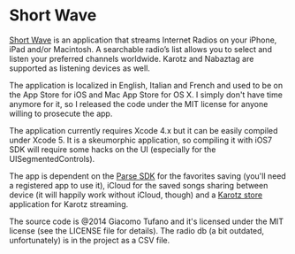 Short Wave
======

[Short Wave](http://www.iltofa.com/radioz/index.html) is an application that streams Internet Radios on your iPhone, iPad and/or Macintosh. A searchable radio’s list allows you to select and listen your preferred channels worldwide. Karotz and Nabaztag are supported as listening devices as well.

The application is localized in English, Italian and French and used to be on the App Store for iOS and Mac App Store for OS X. I simply don't have time anymore for it, so I released the code under the MIT license for anyone willing to prosecute the app.

The application currently requires Xcode 4.x but it can be easily compiled under Xcode 5. It is a skeumorphic application, so compiling it with iOS7 SDK will require some hacks on the UI (especially for the UISegmentedControls).

The app is dependent on the [Parse SDK](https://www.parse.com) for the favorites saving (you'll need a registered app to use it), iCloud for the saved songs sharing between device (it will happily work without iCloud, though) and a [Karotz store](http://www.karotz.com/appz/home) application for Karotz streaming.

The source code is @2014 Giacomo Tufano and it's licensed under the MIT license (see the LICENSE file for details). The radio db (a bit outdated, unfortunately) is in the project as a CSV file.